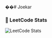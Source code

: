 ��#   J o e k a r 
### 🧠 LeetCode Stats
![LeetCode Stats](https://leetcard.jacoblin.cool/elphast24?ext=contest)
